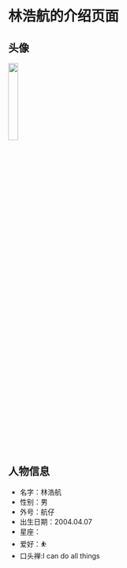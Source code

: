 # 林浩航的介绍页面

## 头像
<img src="https://cdn.jsdelivr.net/gh/minglinxuan/txl/t/lhh.jpg" width="20%">

## 人物信息

 - 名字：林浩航
 - 性别：男
 - 外号：航仔
 - 出生日期：2004.04.07
 - 星座：
 - 爱好：⛹
 - 口头禅:I can do all things